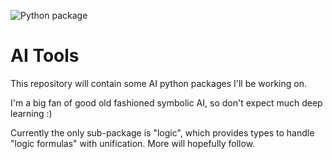 ![Python package](https://github.com/OneManEquipe/aitools/workflows/Tests%20'n%20stuff/badge.svg)

# AI Tools

This repository will contain some AI python packages I'll be working on.

I'm a big fan of good old fashioned symbolic AI, so don't expect much deep learning :)

Currently the only sub-package is "logic", which provides types to handle "logic formulas" with unification. More will hopefully follow.
